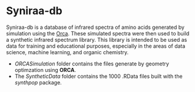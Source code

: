 # Syniraa-db

Syniraa-db is a database of infrared spectra of amino acids generated by simulation using the [Orca](ttps://orcaforum.kofo.mpg.de/app.php/portal). These simulated spectra were then used to build a synthetic infrared spectrum library. This library is intended to be used as data for training and educational purposes, especially in the areas of data science, machine learning, and organic chemistry.

- *ORCASimulation* folder contains the files generate by geometry optimzation using **ORCA**.
- The *SyntheticData* folder contains the 1000 .RData files built with the *synthpop* package.

